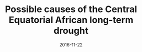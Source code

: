 ---
title: "Possible causes of the Central Equatorial African long-term drought"
collection: publications
category: journal        # <= use 'journal' for journals
permalink: /publication/2016-11-22-ERL-YJ
date: 2016-11-22
venue: "Environmental Research Letters"
authors: "Hua, W., Zhou, L., Chen, H., Nicholson, S. E., Raghavendra, A., & Jiang, Y."
paperurl: "https://iopscience.iop.org/article/10.1088/1748-9326/11/12/124002/meta"
doi: "10.1088/1748-9326/11/12/124002"
excerpt: "We attributed longterm rainfall decreases in Central Africato tropical SSTs dynamics and shifts in large-scale circulations."
citation: "Hua, W.*, Zhou, L., Chen, H., Nicholson, S. E., Raghavendra, A., & Jiang, Y. (2016). Possible causes of the Central Equatorial African long-term drought. Environmental Research Letters, 11(12), 124002."
---